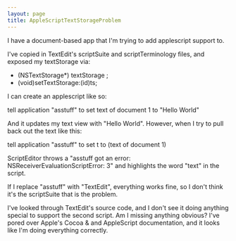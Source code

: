 ```yaml
---
layout: page
title: AppleScriptTextStorageProblem
---
```


I have a document-based app that I'm trying to add applescript support to.

I've copied in TextEdit's scriptSuite and scriptTerminology files, and exposed my textStorage via:

- (NSTextStorage*) textStorage ;
- (void)setTextStorage:(id)ts;

I can create an applescript like so:

tell application "asstuff" to set text of document 1 to "Hello World"

And it updates my text view with "Hello World".  However, when I try to pull back out the text like this:

tell application "asstuff" to set t to (text of document 1)

ScriptEditor throws a "asstuff got an error: NSReceiverEvaluationScriptError: 3" and highlights the word "text" in the script.

If I replace "asstuff" with "TextEdit", everything works fine, so I don't think it's the scriptSuite that is the problem.

I've looked through TextEdit's source code, and I don't see it doing anything special to support the second script.  Am I missing anything obvious?  I've pored over Apple's Cocoa & and AppleScript documentation, and it looks like I'm doing everything correctly.

